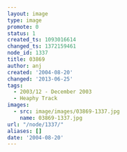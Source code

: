 ```yaml
---
layout: image
type: image
promote: 0
status: 1
created_ts: 1093016614
changed_ts: 1372159461
node_id: 1337
title: 03869
author: anj
created: '2004-08-20'
changed: '2013-06-25'
tags:
  - 2003/12 - December 2003
  - Heaphy Track
images:
  - src: image/images/03869-1337.jpg
    name: 03869-1337.jpg
url: "/node/1337/"
aliases: []
date: '2004-08-20'
---
```


